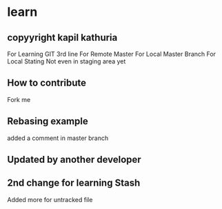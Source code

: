 # learn
## copyyright kapil kathuria
For Learning GIT
3rd line
For Remote Master
For Local Master Branch
For Local Stating
Not even in staging area yet

## How to contribute
Fork me


## Rebasing example
added a comment in master branch

## Updated by another developer

## 2nd change for learning Stash
Added more for untracked file